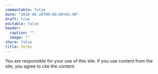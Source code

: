 ```yaml
---
commentable: false
date: "2018-06-28T00:00:00+01:00"
draft: true
editable: false
header:
  caption: ""
  image: ""
share: false
title: Terms
---
```


You are responsible for your use of this site.
If you use content from the site, you agree to cite the content.
